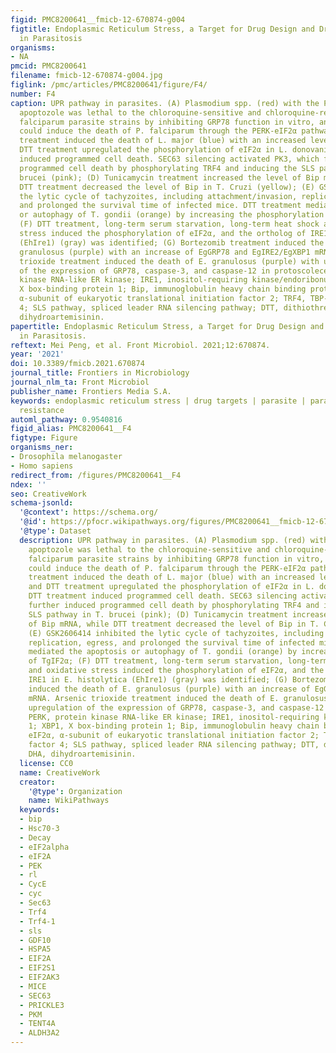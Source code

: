 ```yaml
---
figid: PMC8200641__fmicb-12-670874-g004
figtitle: Endoplasmic Reticulum Stress, a Target for Drug Design and Drug Resistance
  in Parasitosis
organisms:
- NA
pmcid: PMC8200641
filename: fmicb-12-670874-g004.jpg
figlink: /pmc/articles/PMC8200641/figure/F4/
number: F4
caption: UPR pathway in parasites. (A) Plasmodium spp. (red) with the PERK homolog;
  apoptozole was lethal to the chloroquine-sensitive and chloroquine-resistant P.
  falciparum parasite strains by inhibiting GRP78 function in vitro, and DHA treatment
  could induce the death of P. falciparum through the PERK-eIF2α pathway; (B) Tunicamycin
  treatment induced the death of L. major (blue) with an increased level of Bip, and
  DTT treatment upregulated the phosphorylation of eIF2α in L. donovani; (C) DTT treatment
  induced programmed cell death. SEC63 silencing activated PK3, which further induced
  programmed cell death by phosphorylating TRF4 and inducing the SLS pathway in T.
  brucei (pink); (D) Tunicamycin treatment increased the level of Bip mRNA, while
  DTT treatment decreased the level of Bip in T. Cruzi (yellow); (E) GSK2606414 inhibited
  the lytic cycle of tachyzoites, including attachment/invasion, replication, egress,
  and prolonged the survival time of infected mice. DTT treatment mediated the apoptosis
  or autophagy of T. gondii (orange) by increasing the phosphorylation of TgIF2α;
  (F) DTT treatment, long-term serum starvation, long-term heat shock and oxidative
  stress induced the phosphorylation of eIF2α, and the ortholog of IRE1 in E. histolytica
  (EhIre1) (gray) was identified; (G) Bortezomib treatment induced the death of E.
  granulosus (purple) with an increase of EgGRP78 and EgIRE2/EgXBP1 mRNA. Arsenic
  trioxide treatment induced the death of E. granulosus (purple) with upregulation
  of the expression of GRP78, caspase-3, and caspase-12 in protoscoleces. PERK, protein
  kinase RNA-like ER kinase; IRE1, inositol-requiring kinase/endoribonuclease 1; XBP1,
  X box-binding protein 1; Bip, immunoglobulin heavy chain binding protein; eIF2α,
  α-subunit of eukaryotic translational initiation factor 2; TRF4, TBP-related factor
  4; SLS pathway, spliced leader RNA silencing pathway; DTT, dithiothreitol; DHA,
  dihydroartemisinin.
papertitle: Endoplasmic Reticulum Stress, a Target for Drug Design and Drug Resistance
  in Parasitosis.
reftext: Mei Peng, et al. Front Microbiol. 2021;12:670874.
year: '2021'
doi: 10.3389/fmicb.2021.670874
journal_title: Frontiers in Microbiology
journal_nlm_ta: Front Microbiol
publisher_name: Frontiers Media S.A.
keywords: endoplasmic reticulum stress | drug targets | parasite | parasitosis | drug
  resistance
automl_pathway: 0.9540816
figid_alias: PMC8200641__F4
figtype: Figure
organisms_ner:
- Drosophila melanogaster
- Homo sapiens
redirect_from: /figures/PMC8200641__F4
ndex: ''
seo: CreativeWork
schema-jsonld:
  '@context': https://schema.org/
  '@id': https://pfocr.wikipathways.org/figures/PMC8200641__fmicb-12-670874-g004.html
  '@type': Dataset
  description: UPR pathway in parasites. (A) Plasmodium spp. (red) with the PERK homolog;
    apoptozole was lethal to the chloroquine-sensitive and chloroquine-resistant P.
    falciparum parasite strains by inhibiting GRP78 function in vitro, and DHA treatment
    could induce the death of P. falciparum through the PERK-eIF2α pathway; (B) Tunicamycin
    treatment induced the death of L. major (blue) with an increased level of Bip,
    and DTT treatment upregulated the phosphorylation of eIF2α in L. donovani; (C)
    DTT treatment induced programmed cell death. SEC63 silencing activated PK3, which
    further induced programmed cell death by phosphorylating TRF4 and inducing the
    SLS pathway in T. brucei (pink); (D) Tunicamycin treatment increased the level
    of Bip mRNA, while DTT treatment decreased the level of Bip in T. Cruzi (yellow);
    (E) GSK2606414 inhibited the lytic cycle of tachyzoites, including attachment/invasion,
    replication, egress, and prolonged the survival time of infected mice. DTT treatment
    mediated the apoptosis or autophagy of T. gondii (orange) by increasing the phosphorylation
    of TgIF2α; (F) DTT treatment, long-term serum starvation, long-term heat shock
    and oxidative stress induced the phosphorylation of eIF2α, and the ortholog of
    IRE1 in E. histolytica (EhIre1) (gray) was identified; (G) Bortezomib treatment
    induced the death of E. granulosus (purple) with an increase of EgGRP78 and EgIRE2/EgXBP1
    mRNA. Arsenic trioxide treatment induced the death of E. granulosus (purple) with
    upregulation of the expression of GRP78, caspase-3, and caspase-12 in protoscoleces.
    PERK, protein kinase RNA-like ER kinase; IRE1, inositol-requiring kinase/endoribonuclease
    1; XBP1, X box-binding protein 1; Bip, immunoglobulin heavy chain binding protein;
    eIF2α, α-subunit of eukaryotic translational initiation factor 2; TRF4, TBP-related
    factor 4; SLS pathway, spliced leader RNA silencing pathway; DTT, dithiothreitol;
    DHA, dihydroartemisinin.
  license: CC0
  name: CreativeWork
  creator:
    '@type': Organization
    name: WikiPathways
  keywords:
  - bip
  - Hsc70-3
  - Decay
  - eIF2alpha
  - eIF2A
  - PEK
  - rl
  - CycE
  - cyc
  - Sec63
  - Trf4
  - Trf4-1
  - sls
  - GDF10
  - HSPA5
  - EIF2A
  - EIF2S1
  - EIF2AK3
  - MICE
  - SEC63
  - PRICKLE3
  - PKM
  - TENT4A
  - ALDH3A2
---
```

